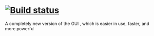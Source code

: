 [![Build status](https://ci.appveyor.com/api/projects/status/1ab62wc4udo9kv4y?svg=true)](https://ci.appveyor.com/project/nobitagamer/bukkitgui2)
==========

A completely new version of the GUI , which is easier in use, faster, and more powerful
